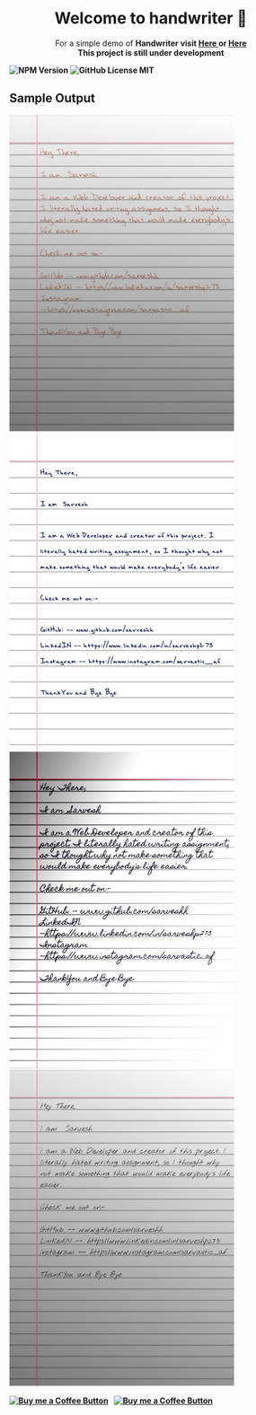 <h1 align="center">Welcome to handwriter 👋</h1>
<p align="center">
  For a simple demo of <strong>Handwriter<strong> visit
  <a href="https://handwriterr.herokuapp.com/">
    Here
  </a>
  or
  <a href="https://sarveshh.github.io/handwriter/">
    Here
  </a><br>
  This project is still under development
</p>
<p>
 
  <img alt="NPM Version" src="https://img.shields.io/github/package-json/v/sarveshh/handwriter?style=for-the-badge&labelColor=black&logo=npm&color=darkred" /> 
   <img alt="GitHub License MIT" src="https://img.shields.io/github/license/sarveshh/handwriter?style=for-the-badge&labelColor=black&logo=github"> 
</p>


## Sample Output

<img width="400"  src="./samples/sample1.jpg" /><img width="400"  src="./samples/sample2.jpg" /><img width="400" src="./samples/sample3.jpg" /><img width="400" src="./samples/sample4.jpg" />


[<img alt="Buy me a Coffee Button" width=200 src="https://c5.patreon.com/external/logo/become_a_patron_button.png">](https://www.patreon.com/bePatron?u=42419480) &nbsp; [<img alt="Buy me a Coffee Button" width=200 src="https://cdn.buymeacoffee.com/buttons/default-black.png">](https://www.buymeacoffee.com/sarveshh)
